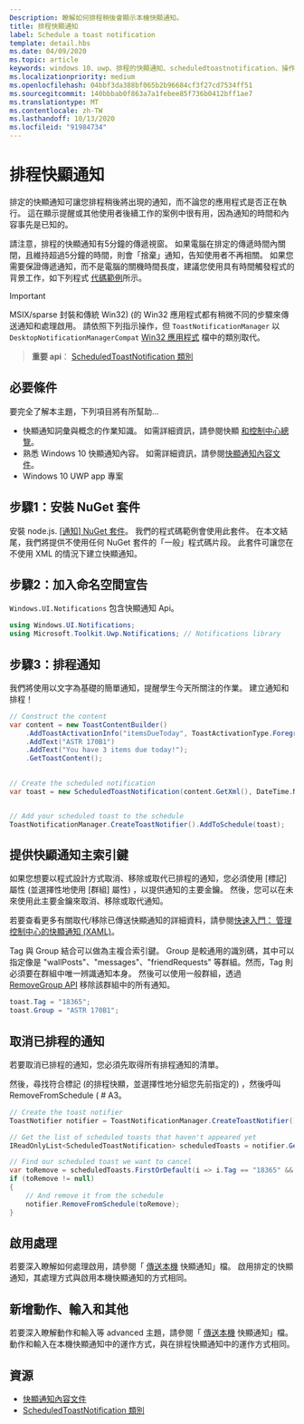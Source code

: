 ```yaml
---
Description: 瞭解如何排程稍後會顯示本機快顯通知。
title: 排程快顯通知
label: Schedule a toast notification
template: detail.hbs
ms.date: 04/09/2020
ms.topic: article
keywords: windows 10、uwp、排程的快顯通知、scheduledtoastnotification、操作說明、快速入門、使用者入門、程式碼範例、逐步解說
ms.localizationpriority: medium
ms.openlocfilehash: 04bbf3da388bf065b2b96684cf3f27cd7534ff51
ms.sourcegitcommit: 140bbbab0f863a7a1febee85f736b0412bff1ae7
ms.translationtype: MT
ms.contentlocale: zh-TW
ms.lasthandoff: 10/13/2020
ms.locfileid: "91984734"
---
```

# <a name="schedule-a-toast-notification"></a>排程快顯通知

排定的快顯通知可讓您排程稍後將出現的通知，而不論您的應用程式是否正在執行。 這在顯示提醒或其他使用者後續工作的案例中很有用，因為通知的時間和內容事先是已知的。

請注意，排程的快顯通知有5分鐘的傳遞視窗。 如果電腦在排定的傳遞時間內關閉，且維持超過5分鐘的時間，則會「捨棄」通知，告知使用者不再相關。 如果您需要保證傳遞通知，而不是電腦的關機時間長度，建議您使用具有時間觸發程式的背景工作，如下列程式 [代碼範例](https://github.com/WindowsNotifications/quickstart-snoozable-toasts-even-if-computer-is-off)所示。

> [!IMPORTANT]
> MSIX/sparse 封裝和傳統 Win32)  (的 Win32 應用程式都有稍微不同的步驟來傳送通知和處理啟用。 請依照下列指示操作，但 `ToastNotificationManager` 以 `DesktopNotificationManagerCompat` [Win32 應用程式](toast-desktop-apps.md) 檔中的類別取代。

> **重要 api**： [ScheduledToastNotification 類別](/uwp/api/Windows.UI.Notifications.ScheduledToastNotification)


## <a name="prerequisites"></a>必要條件

要完全了解本主題，下列項目將有所幫助...

* 快顯通知詞彙與概念的作業知識。 如需詳細資訊，請參閱快顯 [和控制中心總覽](/archive/blogs/tiles_and_toasts/toast-notification-and-action-center-overview-for-windows-10)。
* 熟悉 Windows 10 快顯通知內容。 如需詳細資訊，請參閱[快顯通知內容文件](adaptive-interactive-toasts.md)。
* Windows 10 UWP app 專案


## <a name="step-1-install-nuget-package"></a>步驟1：安裝 NuGet 套件

安裝 node.js. [ [通知] NuGet 套件](https://www.nuget.org/packages/Microsoft.Toolkit.Uwp.Notifications/)。 我們的程式碼範例會使用此套件。 在本文結尾，我們將提供不使用任何 NuGet 套件的「一般」程式碼片段。 此套件可讓您在不使用 XML 的情況下建立快顯通知。


## <a name="step-2-add-namespace-declarations"></a>步驟2：加入命名空間宣告

`Windows.UI.Notifications` 包含快顯通知 Api。

```csharp
using Windows.UI.Notifications;
using Microsoft.Toolkit.Uwp.Notifications; // Notifications library
```


## <a name="step-3-schedule-the-notification"></a>步驟3：排程通知

我們將使用以文字為基礎的簡單通知，提醒學生今天所關注的作業。 建立通知和排程！

```csharp
// Construct the content
var content = new ToastContentBuilder()
    .AddToastActivationInfo("itemsDueToday", ToastActivationType.Foreground)
    .AddText("ASTR 170B1")
    .AddText("You have 3 items due today!");
    .GetToastContent();

    
// Create the scheduled notification
var toast = new ScheduledToastNotification(content.GetXml(), DateTime.Now.AddSeconds(5));


// Add your scheduled toast to the schedule
ToastNotificationManager.CreateToastNotifier().AddToSchedule(toast);
```


## <a name="provide-a-primary-key-for-your-toast"></a>提供快顯通知主索引鍵

如果您想要以程式設計方式取消、移除或取代已排程的通知，您必須使用 [標記] 屬性 (並選擇性地使用 [群組] 屬性) ，以提供通知的主要金鑰。 然後，您可以在未來使用此主要金鑰來取消、移除或取代通知。

若要查看更多有關取代/移除已傳送快顯通知的詳細資料，請參閱[快速入門： 管理控制中心的快顯通知 (XAML)](/previous-versions/windows/apps/dn631260(v=win.10))。

Tag 與 Group 結合可以做為主複合索引鍵。 Group 是較通用的識別碼，其中可以指定像是 "wallPosts"、"messages"、"friendRequests" 等群組。然而，Tag 則必須要在群組中唯一辨識通知本身。 然後可以使用一般群組，透過 [RemoveGroup API](/uwp/api/Windows.UI.Notifications.ToastNotificationHistory#Windows_UI_Notifications_ToastNotificationHistory_RemoveGroup_System_String_) 移除該群組中的所有通知。

```csharp
toast.Tag = "18365";
toast.Group = "ASTR 170B1";
```


## <a name="cancel-scheduled-notifications"></a>取消已排程的通知

若要取消已排程的通知，您必須先取得所有排程通知的清單。

然後，尋找符合標記 (的排程快顯，並選擇性地分組您先前指定的) ，然後呼叫 RemoveFromSchedule ( # A3。

```csharp
// Create the toast notifier
ToastNotifier notifier = ToastNotificationManager.CreateToastNotifier();

// Get the list of scheduled toasts that haven't appeared yet
IReadOnlyList<ScheduledToastNotification> scheduledToasts = notifier.GetScheduledToastNotifications();

// Find our scheduled toast we want to cancel
var toRemove = scheduledToasts.FirstOrDefault(i => i.Tag == "18365" && i.Group == "ASTR 170B1");
if (toRemove != null)
{
    // And remove it from the schedule
    notifier.RemoveFromSchedule(toRemove);
}
```


## <a name="activation-handling"></a>啟用處理

若要深入瞭解如何處理啟用，請參閱「 [傳送本機](send-local-toast.md) 快顯通知」檔。 啟用排定的快顯通知，其處理方式與啟用本機快顯通知的方式相同。


## <a name="adding-actions-inputs-and-more"></a>新增動作、輸入和其他

若要深入瞭解動作和輸入等 advanced 主題，請參閱「 [傳送本機](send-local-toast.md) 快顯通知」檔。 動作和輸入在本機快顯通知中的運作方式，與在排程快顯通知中的運作方式相同。


## <a name="resources"></a>資源

* [快顯通知內容文件](adaptive-interactive-toasts.md)
* [ScheduledToastNotification 類別](/uwp/api/Windows.UI.Notifications.ScheduledToastNotification)
